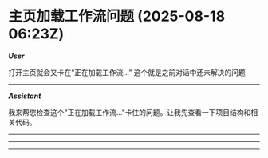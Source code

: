 <!-- Generated by SpecStory -->

# 主页加载工作流问题 (2025-08-18 06:23Z)

_**User**_

打开主页就会又卡在“正在加载工作流...” 这个就是之前对话中还未解决的问题

---

_**Assistant**_

我来帮您检查这个"正在加载工作流..."卡住的问题。让我先查看一下项目结构和相关代码。


---



---



---

